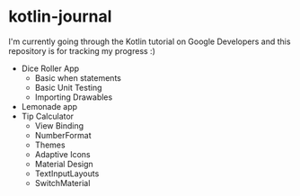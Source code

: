 # kotlin-journal

I'm currently going through the Kotlin tutorial on Google Developers and this repository is for tracking my progress :)

- Dice Roller App
  - Basic when statements
  - Basic Unit Testing 
  - Importing Drawables
- Lemonade app
- Tip Calculator
  - View Binding
  - NumberFormat 
  - Themes
  - Adaptive Icons
  - Material Design
   - TextInputLayouts
   - SwitchMaterial 

